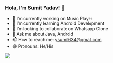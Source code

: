 ### Hola, I'm Sumit Yadav! 👋

- 🔭 I’m currently working on Music Player
- 🌱 I’m currently learning Android Development
- 👯 I’m looking to collaborate on Whatsapp Clone
- 💬 Ask me about Java, Android
- 📫 How to reach me: ysumit634@gmail.com
- 😄 Pronouns: He/His

<img src="https://github-readme-stats.vercel.app/api?username=sumit-5555&&show_icons=true&title_color=ffffff&icon_color=bb2acf&text_color=daf7dc&bg_color=191919">

